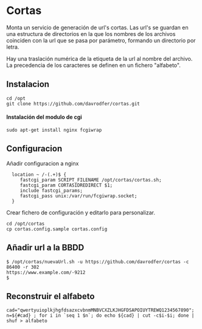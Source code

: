 # Cortas

Monta un servicio de generación de url's cortas. Las url's se guardan en una estructura de directorios en la que los nombres de los archivos coinciden con la url que se pasa por parámetro, formando un directorio por letra. 

Hay una traslación numérica de la etiqueta de la url al nombre del archivo. La precedencia de los caracteres se definen en un fichero "alfabeto".


## Instalacion

```
cd /opt
git clone https://github.com/davrodfer/cortas.git
```

#### Instalación del modulo de cgi

```
sudo apt-get install nginx fcgiwrap
```
## Configuracion

Añadir configuracion a nginx

```
  location ~ /-(.+)$ {
     fastcgi_param SCRIPT_FILENAME /opt/cortas/cortas.sh;
     fastcgi_param CORTASIDREDIRECT $1;
     include fastcgi_params;
     fastcgi_pass unix:/var/run/fcgiwrap.socket;
  }
```

Crear fichero de configuración y editarlo para personalizar.

```
cd /opt/cortas
cp cortas.config.sample cortas.config
```

## Añadir url a la BBDD

```
$ /opt/cortas/nuevaUrl.sh -u https://github.com/davrodfer/cortas -c 86400 -r 302
https://www.example.com/-9212
$
```

## Reconstruir el alfabeto

```
cad="qwertyuioplkjhgfdsazxcvbnmMNBVCXZLKJHGFDSAPOIUYTREWQ1234567890"; n=${#cad} ; for i in `seq 1 $n`; do echo ${cad} | cut -c$i-$i; done | shuf > alfabeto
```